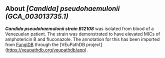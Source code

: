 
About *[Candida] pseudohaemulonii (GCA\_003013735.1)* 
--------------------------------------------------------------

***Candida pseudohaemulonii strain B12108*** was isolated from blood of a 
Venezuelan patient. The strain was demonstrated to have elevated MICs 
of amphotericin B and fluconazole.
The annotation for this has been imported from [FungiDB](https://fungidb.org/fungidb/app/record/dataset/TMPTX_cpseB12108)
through the [VEuPathDB project] (https://veupathdb.org/veupathdb/app).
